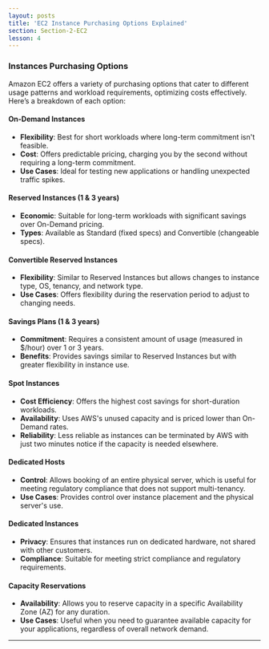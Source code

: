 ```yaml
---
layout: posts
title: 'EC2 Instance Purchasing Options Explained'
section: Section-2-EC2
lesson: 4
---
```


### Instances Purchasing Options

Amazon EC2 offers a variety of purchasing options that cater to different usage patterns and workload requirements, optimizing costs effectively. Here’s a breakdown of each option:

#### On-Demand Instances

- **Flexibility**: Best for short workloads where long-term commitment isn't feasible.
- **Cost**: Offers predictable pricing, charging you by the second without requiring a long-term commitment.
- **Use Cases**: Ideal for testing new applications or handling unexpected traffic spikes.

<!-- pagebreak -->

#### Reserved Instances (1 & 3 years)

- **Economic**: Suitable for long-term workloads with significant savings over On-Demand pricing.
- **Types**: Available as Standard (fixed specs) and Convertible (changeable specs).

<!-- pagebreak -->

#### Convertible Reserved Instances

- **Flexibility**: Similar to Reserved Instances but allows changes to instance type, OS, tenancy, and network type.
- **Use Cases**: Offers flexibility during the reservation period to adjust to changing needs.

<!-- pagebreak -->

#### Savings Plans (1 & 3 years)

- **Commitment**: Requires a consistent amount of usage (measured in $/hour) over 1 or 3 years.
- **Benefits**: Provides savings similar to Reserved Instances but with greater flexibility in instance use.

<!-- pagebreak -->

#### Spot Instances

- **Cost Efficiency**: Offers the highest cost savings for short-duration workloads.
- **Availability**: Uses AWS's unused capacity and is priced lower than On-Demand rates.
- **Reliability**: Less reliable as instances can be terminated by AWS with just two minutes notice if the capacity is needed elsewhere.

<!-- pagebreak -->

#### Dedicated Hosts

- **Control**: Allows booking of an entire physical server, which is useful for meeting regulatory compliance that does not support multi-tenancy.
- **Use Cases**: Provides control over instance placement and the physical server's use.

<!-- pagebreak -->

#### Dedicated Instances

- **Privacy**: Ensures that instances run on dedicated hardware, not shared with other customers.
- **Compliance**: Suitable for meeting strict compliance and regulatory requirements.

<!-- pagebreak -->

#### Capacity Reservations

- **Availability**: Allows you to reserve capacity in a specific Availability Zone (AZ) for any duration.
- **Use Cases**: Useful when you need to guarantee available capacity for your applications, regardless of overall network demand.

---
